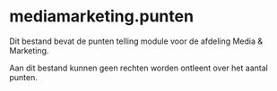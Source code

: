 # mediamarketing.punten
Dit bestand bevat de punten telling module voor de afdeling Media & Marketing.

Aan dit bestand kunnen geen rechten worden ontleent over het aantal punten. 
